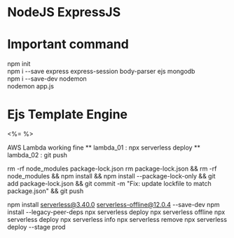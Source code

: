 # NodeJS ExpressJS 

# Important command

npm init <br />
npm i --save express express-session body-parser ejs mongodb  <br />
npm i --save-dev nodemon <br />
nodemon app.js <br />


# Ejs Template Engine 

<%= %> <br />

AWS Lambda working fine
** lambda_01 : npx serverless deploy
** lambda_02 : git push

rm -rf node_modules package-lock.json
rm package-lock.json && rm -rf node_modules && npm install && npm install --package-lock-only && git add package-lock.json && git commit -m "Fix: update lockfile to match package.json" && git push


npm install serverless@3.40.0 serverless-offline@12.0.4 --save-dev
npm install --legacy-peer-deps
npx serverless deploy
npx serverless offline
npx serverless deploy
npx serverless info
npx serverless remove
npx serverless deploy --stage prod
